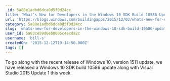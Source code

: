 ```yaml
---
_id: 5a88e1adbd6dca0d5f0d24cc
title: "What’s New for Developers in the Windows 10 SDK Build 10586 Update"
url: 'https://blogs.windows.com/buildingapps/2015/12/03/whats-new-for-developers-in-the-windows-10-sdk-build-10586-update/?wt.mc_id=DX_47478&MC=IoT&MC=DevOps&MC=MSAzure&MC=IE&MC=JavaScript'
category: 5a88e1adbd6dca0d5f0d24cc
slug: 'whats-new-for-developers-in-the-windows-10-sdk-build-10586-update'
user_id: 5a83ce59d6eb0005c4ecda2c
username: 'bill-s'
createdOn: '2015-12-12T19:14:50.000Z'
tags: []
---
```


To go along with the recent release of Windows 10, version 1511 update, we have released a Windows 10 SDK build 10586 update along with Visual Studio 2015 Update 1 this week.
